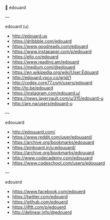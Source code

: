 🔑 édouard

—

edouard (u)

- http://edouard.us
- https://dribbble.com/edouard
- https://www.goodreads.com/edouard
- https://www.instapaper.com/p/edouard
- https://ello.co/edouard
- https://www.reading.am/edouard
- https://medium.com/@edouard
- https://en.wikipedia.org/wiki/User:Édouard
- http://edouard.vsco.co/grid/1
- http://codex.core77.com/users/edouard
- http://to.be/edouard
- https://instagram.com/edouard.u/
- https://news.layervault.com/u/315/edouard-u
- http://are.na/users/edouard-u

—

edouuard

- http://edouuard.com/
- https://www.reddit.com/user/edouuard/
- https://archive.org/bookmarks/edouuard
- https://pinboard.in/u:edouuard/
- https://archive.org/bookmarks/edouuard
- http://www.codecademy.com/edouuard
- https://www.codeschool.com/users/edouuard

—

edouerd

- https://www.facebook.com/edouerd
- https://twitter.com/edouerd
- https://github.com/edouerd
- https://ifttt.com/p/edouerd
- http://delinear.info/@edouerd

